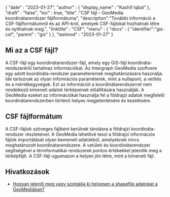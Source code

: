 {
  "date" : "2023-01-27",
  "author" : {
    "display_name" : "Kashif Iqbal"
},
  "draft" : "false",
  "toc" : true,
  "title" :"CSF fájl – GeoMedia koordinátarendszer fájlformátuma",
  "description":"További információ a CSF-fájlformátumról és az API-król, amelyek CSF-fájlokat hozhatnak létre és nyithatnak meg.",
  "linktitle" : "CSF",
  "menu" : {
    "docs" : {
      "identifier":"gis-csf",
      "parent" : "gis"
}
},
  "lastmod" : "2023-01-27"
}

## Mi az a CSF fájl?

A CSF-fájl egy koordinátarendszer-fájl, amely egy GIS-fájl koordináta-rendszeréről tartalmaz információkat. Az Intergraph GeoMedia szoftvere egy adott koordináta-rendszer paramétereinek meghatározására használja. Ide tartoznak az olyan információs paraméterek, mint a nullapont, a vetítés és a mértékegységek. Ezt az információt a koordinátarendszerrel nem rendelkező kimeneti adatok térképeinek előállítására használják. A GeoMedia ezeket az információkat használja fel a földrajzi adatok megfelelő koordinátarendszerben történő helyes megjelenítésére és kezelésére.

## CSF fájlformátum

A CSF-fájlok szöveges fájlként kerülnek tárolásra a földrajzi koordináta-rendszer részleteivel. A GeoMedia lehetővé teszi a földrajzi információs fájlok importálását olyan bemeneti adatokból, amelyeknek nincs meghatározott koordinátarendszere. A vetületi és koordinátarendszer segítségével a térinformatikai rendszerek pontos értékekkel jelenítik meg a térképfájlt. A CSF-fájl ugyanazon a helyen jön létre, mint a kimeneti fájl.

## Hivatkozások

* [Hogyan jeleníti meg vagy szolgálja ki helyesen a shapefile adatokat a GeoMediában?](https://supportsi.hexagon.com/help/s/article/How-do-you-correctly-display-or-serve-shapefile-data-into?language=en_US)

